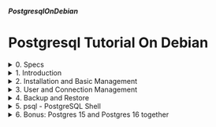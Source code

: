 ##### PostgresqlOnDebian 
# Postgresql Tutorial On Debian

<details markdown='1'>
<summary>
0. Specs
</summary>

---
### 0.0. Notes
Debian 12 and Ubuntu 24.04 LTS Server has packages for different versions of Postgresql (15 and 16). 

For the ease of following the tutorials, I prepared different versions  for Debian and Ubuntu.

### 0.1. Infrastructure
Server:  

- Debian 12   
- IP: 192.168.1.196

Workstation: 

- Debian 12   
- IP: 192.168.1.181

### 0.2. Resources
[www.postgresql.org](https://www.postgresql.org/docs)  
[www.postgresqltutorial.com](https://www.postgresqltutorial.com)  
**PostgreSQL 14 Administration Cookbook** by Simon Riggs & Gianni Ciolli  
**Learn PostgreSQL** by Luca Ferrari & Enrico Pirozzi 

<br>
</details>

<details markdown='1'>
<summary>
1. Introduction
</summary>

---
### 1.1. Terminology:
**Cluster**: A PostgreSQL Instance. Can contain many databases

**Database**: Accessed by allowed users. Can contain schemas (namespaces)

**Schema**: Used for organizing database objects. Can contain database  objects.

**Database Objects**: Tables, functions, triggers, data types etc.

### 1.2. Basic Information
2 types of users: Normal and Superuser

All the data and configuration information is kept in PGDATA directory.

PostgreSQL supports information schema, but has catalog which is more  detailed.

Postmaster: The first process, responsible for all the executions.

WAL (Write Ahead Logs): Database change log, mainly used for recovering.

### 1.3. Software Components:
- PostgreSQL server  : Database server.
- PostgreSQL client  : Client tools
- PostgreSQL contrib : Extensions.
- PostgreSQL docs    : Documentation.
- PostgreSQL PL/Perl, PL/Python, and PL/Tcl: Programming interface.

Debian postgresql package installs postgresql-client by default

<br>
</details>

<details markdown='1'>
<summary>
2. Installation and Basic Management
</summary>

---
### 2.1. Installation
Update repositories

```
sudo apt update
```

Install necessary packages

Debian 12 installs Postgresql version 15

```
sudo apt install --yes postgresql
```

Check status

```
systemctl status postgresql
```

### 2.2. Cluster Management
Debian allows running more than 1 clusters (instances) on a server.

See the list of clusters on a server:

```
pg_lsclusters
```

Sample output:

```
Ver Cluster Port Status Owner    Data directory              Log file
15  main    5432 online postgres /var/lib/postgresql/15/main /var/log/...
```

Values of Ver and Cluster is important for us. We'll use them for  pg_ctlcluster command. Ours are 15 and main.

pg_ctlcluster is a wrapper command for the original pg_ctl command of  postgres.

See the status of a cluster:

```
sudo pg_ctlcluster 15 main status
```

Start a cluster

```
sudo pg_ctlcluster 15 main start
```

Stop a cluster

```
sudo pg_ctlcluster 15 main stop
```

There are 3 modes of stop: smart (wait for connections to stop), fast  (stop all connections), immediate (immediately). immediate option may  cause database to crash. Default mode is fast.

```
sudo pg_ctlcluster 15 main stop -m smart
sudo pg_ctlcluster 15 main stop -m fast
sudo pg_ctlcluster 15 main stop -m immediate
```

Restart, reload a cluster

```
sudo pg_ctlcluster 15 main restart
sudo pg_ctlcluster 15 main reload
```

### 2.3. Adding and Deleting Clusters
There might be more than 1 clusters on a server. At the first sight it  may not make sense, but for example if you need of 2 different admins for  2 different databases this solution could be very useful.

Currently we only have main cluster. We will add a second one with the  name second. 

Create another Postgres 15 cluster with the name second

```
sudo pg_createcluster 15 second
```

Start it

```
sudo pg_ctlcluster 15 second start
```

Create another Postgres 15 cluster with the name third and start it

```
sudo pg_createcluster 15 third --start
```

Delete (drop) third cluster

```
sudo pg_dropcluster 15 third --stop
```

Rename second cluster to secondary

```
sudo pg_renamecluster 15 second secondary
```

List clusters:

```
pg_lsclusters
```

Sample output:

```
Ver Cluster   Port Status Owner    Data directory                   Log file
15  main      5432 online postgres /var/lib/postgresql/15/main      /var/log/..
15  secondary 5433 online postgres /var/lib/postgresql/15/secondary /var/log/..
```

Here we can understand that, our 15 main cluster listens on port 5432  (default postgres listening port), and 15 secondary cluster listens on  port 5433.

Directory of configuration files for both clusters:  
/var/lib/postgresql/14/main/ and /var/lib/postgresql/14/secondary.

### 2.4. Service vs Cluster Management
Postgres and its clusters can be managed by systemctl command too.
Stop postgres (all the clusters)

```
sudo systemctl stop postgresql
```

Stop 15-main postgres cluster

```
sudo systemctl stop postgresql@15-main
```

Other systemctl options (like restart, stop, enable, disable, reload)  can be used too.

### 2.5. Login to Postgres shell
With the default installation; postgres linux user can login to psql  shell without the need of password authentication. 

```
sudo -u postgres psql
```

Type `exit` to quit from postgres shell

As you may guess, you logged in to 15 Main cluster. To login 15 secondary cluster:

```
sudo -u postgres psql -p 5433
```

<br>
</details>

<details markdown='1'>
<summary>
3. User and Connection Management
</summary>

---
After installing Postgres, postgres user is able to login psql shell  with Linux authentication. No other users are defined and noone can login  remotely.

We will implement a scenario for user management.

### 3.0. Backup Configuration Files
```
cd /etc/postgresql/15/main/
sudo cp postgresql.conf postgresql.conf.backup
sudo cp pg_hba.conf pg_hba.conf.backup
```
 
### 3.1. Scenario
- Leave postgres user as it is (will be used as DB admin)
- Create a database named test1
- Create a user (role) rwuser with read and write permission at all the  test1 tables. Can access only from 1 IP (192.168.1.181). 
- Create a user (role) rouser with read only permissons at all the test1  tables.
- Can access from a network (192.168.1.1/24).

### 3.2. Create users
Give their passwords too

```
sudo -u postgres createuser --pwprompt rwuser
sudo -u postgres createuser --pwprompt rouser
```

### 3.3. Create test1 database and give R/W and R/O permissions. 
Create database

```
sudo -u postgres createdb test1
```

Create a sample table and fill it with sample data.

Run psql to connect test1 database

```
sudo -u postgres psql test1
```

Run on psql shell

```
CREATE TABLE Employees (Name char(15), Age int, Occupation char(15));
INSERT INTO Employees VALUES ('Joe Smith', '26', 'Ninja');
GRANT ALL ON ALL TABLES IN SCHEMA public to rwuser;
GRANT SELECT ON ALL TABLES IN SCHEMA public to rouser;
exit
```

### 3.4. Configure Postgres to allow remote connections
Edit postgres.conf file to allow network connections

```
sudo nano /etc/postgresql/15/main/postgresql.conf
```

Uncomment and change the line below (around line 60)

```
#listen_addresses = 'localhost'         # what IP address(es) to listen on;
```

as below

```
listen_addresses = '*'                  # what IP address(es) to listen on;
```

Edit pg_hba.conf file to allow rwuser and rouser to allow connections  from specified ip/networks.

```
sudo nano /etc/postgresql/15/main/pg_hba.conf
```

Add following lines to the file

```
host    test1           rwuser          192.168.1.181/32        scram-sha-256
host    test1           rouser          192.168.1.0/24          scram-sha-256
```

Restart our cluster

```
sudo pg_ctlcluster restart 15 main
```

### 3.5. Connection test from Workstation (192.168.1.181)
**!! Run on workstation !!**

Install Postgres Client to the workstation

```
sudo apt update
sudo apt install postgresql-client --yes	
```
 
Connect with rwuser and test adding data (test must be successfull)

```
psql -h 192.168.1.196 -U rwuser test1
```

Run on psql shell

```
INSERT INTO Employees VALUES ('John Doe', '33', 'Kedi');
exit
```

Connect with rouser and test reading and adding data   
(reading test must be successfull, adding test must fail)

```
psql -h 192.168.1.196 -U rouser test1
```

Run on psql shell

```
SELECT * from Employees;
INSERT INTO Employees VALUES ('Halim Selim', '41', 'Hirsiz');
exit
```

If you try to use psql from another workstation in 192.168.1.0/24  network, you will see that rwuser cannot connect and rouser can connect.

<br>
</details>

<details markdown='1'>
<summary>
4. Backup and Restore
</summary>

---
You can backup a database or a whole cluster. When backing up a database, users (roles) and any other clusterwide data is not backed up.

So if you backup a database and restore it on another cluster, you have to create users and (if necessary) access permissions there too.

### 4.0. Considerations
We need to use postgres user for backup and restore. When we sudo for  this user; we need to change the directory to /tmp, because postgres user  does not have permissions on our home directory.

### 4.1. Backup a database
Backing up a database is performed with pg_dump command:

`pg_dump dbname > dumpfile`

pg_dump command's connection parameters are like psql command's. 

Move to /tmp directory

```
cd /tmp
```

Backup test1 database on 15 main cluster to test1.pg file:

```
sudo -u postgres pg_dump test1 > /tmp/test1.pg
```

Backup postgres database on 15 secondary cluster to sdb.pg:  
We need to specify the port of 15 secondary cluster

```
sudo -u postgres pg_dump -p 5433 postgres > /tmp/sdb.pg
```

### 4.2. Restore a database
You can restore a database dump with psql command:

`psql dbname < dumpfile`

Restore test1 database back on 15 main cluster

```
sudo -u postgres psql test1 < /tmp/test1.pg
```

Lets restore test1 db to secondary cluster:  
We need an empty test1 database. 

Create test1 database on 15 secondary

```
sudo -u postgres createdb -p 5433 test1
```

Create users rwuser and rouser on secondary cluster.   
createuser command's connection parameter are like psql command's too. So 

we need to specify port number 5433 for secondary cluster.

```
sudo -u postgres createuser -p 5433 --pwprompt rwuser
sudo -u postgres createuser -p 5433 --pwprompt rouser
```

Import the database

```
sudo -u postgres psql -p 5433 test1 < /tmp/test1.pg
```

### 4.3. Backup and Restore Whole Cluster
When we backup a cluster, all clusterwide data including users and access rights are backed up too. But remember, you have to change the  configuration files by yourself.

Cluster dump is made by `pg_dumpall` command. This command too has the  same connection parameters as psql command. 

Backup 15 main cluster to main.pg file

```
sudo -u postgres pg_dumpall > /tmp/main.pg
```

Restore main.pg file to 15 secondary cluster

```
sudo -u postgres psql -p 5433 -f /tmp/main.pg
```

<br>
</details>

<details markdown='1'>
<summary>
5. psql - PostgreSQL Shell
</summary>

---
### 5.1. The Command
psql command is used to open a Postgres shell. At the fresh install, only postgres Linux user has the right to connect to Postgres shell. So we need to run it by impersonating postgres user:

```
sudo -u postgres psql
```

If we want another Linux user to login to psql shell, we have to create  them using createuser command and add connection permission to them at  pg_hba.conf configuration file. I don't prefer that method. In my very  humble opinion, 1 database admin is enough.

### 5.2. The command arguments
psql command has a lot of arguments. If no arguments are given; it tries  to connect with the current Linux user name as the user name and again  current Linux user name as the database name. My Linux user name is exforge, so when I run psql command, I get the following error message.

```
psql: error: connection to server on socket "/var/run/postgresql/.s.PGSQL.5432"
failed: FATAL:  role "exforge" does not exist
```

If I go beyond and create exforge user (role actually, user=role in  postgres) only I have a different error message:

```
psql: error: connection to server on socket "/var/run/postgresql/.s.PGSQL.5432" failed: FATAL:  database "exforge" does not exist
```

If I go even beyond and create a database named exforge then everything  goes fine.

Well, of course instead of creating a database with my user name, I can  connect to psql with specifying an existing database.

```
psql postgres
```

As we have seen before we can specify port number with -p switch, host  name with -h switch. We can also specify postgres user with -U switch. 

Full list of arguments can be seen with --help switch

```
psql --help
```

### 5.3. psql Commands
You can run SQL commands at psql shell. You can also run psql commands,  some of which are very useful.

- \x	Toggles expanded display
- \c	Connect to a database
- \d	List tables
- \du 	List roles (users)
- \?	psql command help

<br>
</details>

<details markdown='1'>
<summary>
6. Bonus: Postgres 15 and Postgres 16 together
</summary>

---
For testing purposes we will install Postgresql 16 on the same server. 

That way we will have different postgres clusters with different versions.

Debian 12 has Postgres 15 in its repositories. For Postgres 16 we need to add Postgres repositories.

### 6.1. Add Postgresql Repositories
We are going to need, gpg and curl. Let's install them:

```
sudo apt install gpg curl --yes
```

Add keys

```
curl -fsSL https://www.postgresql.org/media/keys/ACCC4CF8.asc \
    | sudo gpg --dearmor -o /etc/apt/trusted.gpg.d/postgresql.gpg
```

Add repository

```
sudo sh -c 'echo "deb http://apt.postgresql.org/pub/repos/apt \
       $(lsb_release -cs)-pgdg main" > /etc/apt/sources.list.d/pgdg.list'
```

### 6.2. Install Postgresql 16
```
sudo apt update
sudo apt install postgresql-16
```

### 6.3. List clusters:
```
pg_lsclusters
```

Output will be like below, now we have 3 clusters namely 14-main, 15-main, and 15-secondary running on the same computer:

```
Ver Cluster   Port Status Owner    Data directory                   Log file
15  main      5432 online postgres /var/lib/postgresql/15/main      /var/..
15  secondary 5433 online postgres /var/lib/postgresql/15/secondary /var/..
16  main      5434 online postgres /var/lib/postgresql/16/main      /var/..
```

### 6.4. Connecting to the clusters with psql
Connect to the first cluster (15-main), remember it runs on port 5432

```
sudo -u postgres psql -p 5432
```

Connect to the second cluster (15-secondary), remember it runs on port  5433

```
sudo -u postgres psql -p 5433
```

Connect to the third cluster (16-main), remember it runs on port 5434

```
sudo -u postgres psql -p 5434
```


### 6.5. Upgrade Cluster
Upgrade 15 secondary cluster to Postgresql 16 

```
sudo pg_upgradecluster 15 secondary -v 16
```

</details>
</summary>

